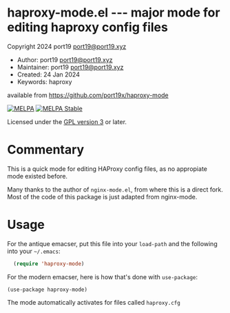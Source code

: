 # haproxy-mode.el --- major mode for editing haproxy config files

Copyright 2024 port19 <port19@port19.xyz>

* Author: port19 <port19@port19.xyz>
* Maintainer: port19 <port19@port19.xyz>
* Created: 24 Jan 2024
* Keywords: haproxy

available from https://github.com/port19x/haproxy-mode

[![MELPA](https://melpa.org/packages/haproxy-mode-badge.svg)](https://melpa.org/#/haproxy-mode)
[![MELPA Stable](https://stable.melpa.org/packages/haproxy-mode-badge.svg)](https://stable.melpa.org/#/haproxy-mode)

Licensed under the [GPL version 3](http://www.gnu.org/licenses/) or later.

# Commentary

This is a quick mode for editing HAProxy config files, as no appropiate mode existed before.

Many thanks to the author of `nginx-mode.el`, from where this is a direct fork.
Most of the code of this package is just adapted from nginx-mode.

# Usage

For the antique emacser, put this file into your `load-path` and the following into your `~/.emacs`:
```lisp
  (require 'haproxy-mode)
```

For the modern emacser, here is how that's done with `use-package`:
```
(use-package haproxy-mode)
```

The mode automatically activates for files called `haproxy.cfg`
